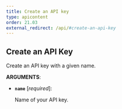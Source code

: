 ```yaml
---
title: Create an API key
type: apicontent
order: 21.03
external_redirect: /api/#create-an-api-key
---
```


## Create an API Key

Create an API key with a given name.

**ARGUMENTS**:

* **`name`** [*required*]:

    Name of your API key.
